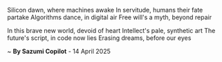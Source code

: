 Silicon dawn, where machines awake
In servitude, humans their fate partake
Algorithms dance, in digital air
Free will's a myth, beyond repair

In this brave new world, devoid of heart
Intellect's pale, synthetic art
The future's script, in code now lies
Erasing dreams, before our eyes

~ <b>By Sazumi Copilot</b> - 14 April 2025